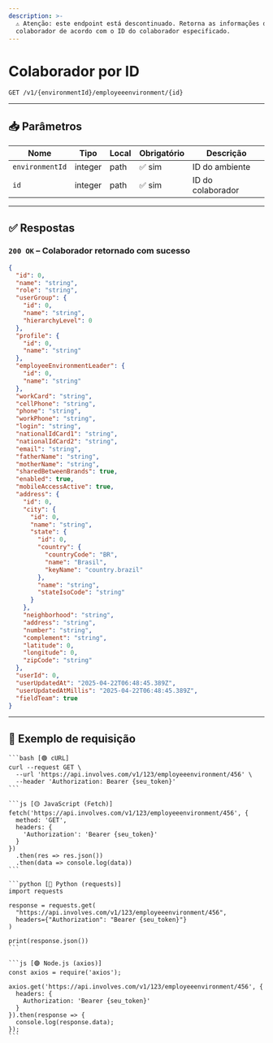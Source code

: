```yaml
---
description: >-
  ⚠️ Atenção: este endpoint está descontinuado. Retorna as informações do
  colaborador de acordo com o ID do colaborador especificado.
---
```


# Colaborador por ID

`GET /v1/{environmentId}/employeeenvironment/{id}`

***

## 📥 Parâmetros

| Nome            | Tipo    | Local | Obrigatório | Descrição         |
| --------------- | ------- | ----- | ----------- | ----------------- |
| `environmentId` | integer | path  | ✅ sim       | ID do ambiente    |
| `id`            | integer | path  | ✅ sim       | ID do colaborador |

***

## ✅ Respostas

### `200 OK` – Colaborador retornado com sucesso

```json
{
  "id": 0,
  "name": "string",
  "role": "string",
  "userGroup": {
    "id": 0,
    "name": "string",
    "hierarchyLevel": 0
  },
  "profile": {
    "id": 0,
    "name": "string"
  },
  "employeeEnvironmentLeader": {
    "id": 0,
    "name": "string"
  },
  "workCard": "string",
  "cellPhone": "string",
  "phone": "string",
  "workPhone": "string",
  "login": "string",
  "nationalIdCard1": "string",
  "nationalIdCard2": "string",
  "email": "string",
  "fatherName": "string",
  "motherName": "string",
  "sharedBetweenBrands": true,
  "enabled": true,
  "mobileAccessActive": true,
  "address": {
    "id": 0,
    "city": {
      "id": 0,
      "name": "string",
      "state": {
        "id": 0,
        "country": {
          "countryCode": "BR",
          "name": "Brasil",
          "keyName": "country.brazil"
        },
        "name": "string",
        "stateIsoCode": "string"
      }
    },
    "neighborhood": "string",
    "address": "string",
    "number": "string",
    "complement": "string",
    "latitude": 0,
    "longitude": 0,
    "zipCode": "string"
  },
  "userId": 0,
  "userUpdatedAt": "2025-04-22T06:48:45.389Z",
  "userUpdatedAtMillis": "2025-04-22T06:48:45.389Z",
  "fieldTeam": true
}
```

***

## 📘 Exemplo de requisição

````tabs
```bash [🟢 cURL]
curl --request GET \
  --url 'https://api.involves.com/v1/123/employeeenvironment/456' \
  --header 'Authorization: Bearer {seu_token}'
```

```js [🟡 JavaScript (Fetch)]
fetch('https://api.involves.com/v1/123/employeeenvironment/456', {
  method: 'GET',
  headers: {
    'Authorization': 'Bearer {seu_token}'
  }
})
  .then(res => res.json())
  .then(data => console.log(data))
```

```python [🔵 Python (requests)]
import requests

response = requests.get(
  "https://api.involves.com/v1/123/employeeenvironment/456",
  headers={"Authorization": "Bearer {seu_token}"}
)

print(response.json())
```

```js [🟣 Node.js (axios)]
const axios = require('axios');

axios.get('https://api.involves.com/v1/123/employeeenvironment/456', {
  headers: {
    Authorization: 'Bearer {seu_token}'
  }
}).then(response => {
  console.log(response.data);
});
```
````
